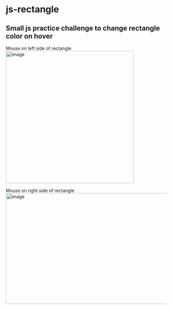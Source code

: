 # js-rectangle
Small js practice challenge to change rectangle color on hover
---


Mouse on left side of rectangle<img width="400" height="416" alt="image" src="https://github.com/user-attachments/assets/5dd99f11-5ca1-4429-8109-5dda8e5a1726" />

Mouse on right side of rectangle<img width="532" height="348" alt="image" src="https://github.com/user-attachments/assets/c34ea2f5-8936-42b8-9897-14da7a5d4cef" />
